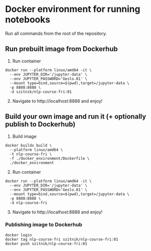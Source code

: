 # Docker environment for running notebooks

Run all commands from the root of the repository.

## Run prebuilt image from Dockerhub

1. Run container

```
docker run --platform linux/amd64 -it \
  --env JUPYTER_DIR='/jupyter-data' \
  --env JUPYTER_PASSWORD='Geslo.01' \
  --mount type=bind,source=$(pwd),target=/jupyter-data \
  -p 8888:8888 \
  -d szitnik/nlp-course-fri:01
```

2. Navigate to http://localhost:8888 and enjoy!

## Build your own image and run it (+ optionally publish to Dockerhub)

1. Build image

```
docker buildx build \
  --platform linux/amd64 \
  -t nlp-course-fri \
  -f ./docker_environment/Dockerfile \
  ./docker_environment
```

2. Run container

```
docker run --platform linux/amd64 -it \
  --env JUPYTER_DIR='/jupyter-data' \
  --env JUPYTER_PASSWORD='Geslo.01' \
  --mount type=bind,source=$(pwd),target=/jupyter-data \
  -p 8888:8888 \
  -d nlp-course-fri
```

3. Navigate to http://localhost:8888 and enjoy!

### Publishing image to Dockerhub

```
docker login
docker tag nlp-course-fri szitnik/nlp-course-fri:01
docker push szitnik/nlp-course-fri:01
```